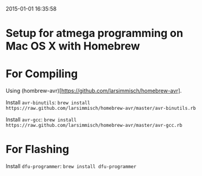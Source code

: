 2015-01-01 16:35:58
# Setup for atmega programming on Mac OS X with Homebrew

# For Compiling

Using (hombrew-avr)[https://github.com/larsimmisch/homebrew-avr].

Install `avr-binutils`:
```brew install https://raw.github.com/larsimmisch/homebrew-avr/master/avr-binutils.rb```

Install `avr-gcc`:
```brew install https://raw.github.com/larsimmisch/homebrew-avr/master/avr-gcc.rb```

# For Flashing
Install `dfu-programmer`:
```brew install dfu-programmer```
